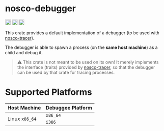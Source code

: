 nosco-debugger
==============

[<img alt="version" src="https://img.shields.io/crates/v/nosco-debugger.svg?style=for-the-badge&color=fc8d62&logo=rust" height="18">](https://crates.io/crates/nosco-debugger)
[<img alt="doc" src="https://img.shields.io/badge/docs.rs-nosco--debugger-66c2a5?style=for-the-badge&labelColor=555555&logo=docs.rs" height="18">](https://docs.rs/nosco-debugger)
[<img alt="msrv" src="https://img.shields.io/crates/msrv/nosco-debugger.svg?style=for-the-badge&color=lightgray" height="18">](https://blog.rust-lang.org/2025/02/20/Rust-1.85.0/)

This crate provides a default implementation of a debugger (to be used with
[nosco-tracer]).

The debugger is able to spawn a process (on the **same host machine**) as
a child and debug it.

> :warning: This crate is not meant to be used on its own! It merely implements
> the interface (traits) provided by [nosco-tracer], so that the debugger can
> be used by that crate for tracing processes.

[nosco-tracer]: ../nosco-tracer/README.md

# Supported Platforms

<table>
    <thead>
        <tr>
            <th>Host Machine</th>
            <th>Debuggee Platform</th>
        </tr>
    </thead>
    <tbody>
        <tr>
            <td rowspan="2">Linux <code>x86_64</code></td>
            <td><code>x86_64</code></td>
        </tr>
        <tr>
            <td><code>i386</code></td>
        </tr>
    </tbody>
</table>
